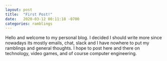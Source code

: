 ```yaml
---
layout: post
title:  "First Post!"
date:   2020-03-12 00:11:18 -0700
categories: ramblings
---
```


Hello and welcome to my personal blog. I decided I should write more since nowadays its mostly emails, chat, slack and I have nowhere to put my ramblings and general thoughts. I hope to post here and there on technology, video games, and of course computer engineering.
